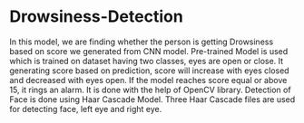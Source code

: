 # Drowsiness-Detection

In this model, we are finding whether the person is getting Drowsiness based on score we generated from CNN model. Pre-trained Model is used which is trained on dataset having two classes, eyes are open or close.
It generating score based on prediction, score will increase with eyes closed and decreased with eyes open. If the model reaches score equal or above 15, it rings an alarm.
It is done with the help of OpenCV library. Detection of Face is done using Haar Cascade Model. Three Haar Cascade files are used for detecting face, left eye and right eye.

